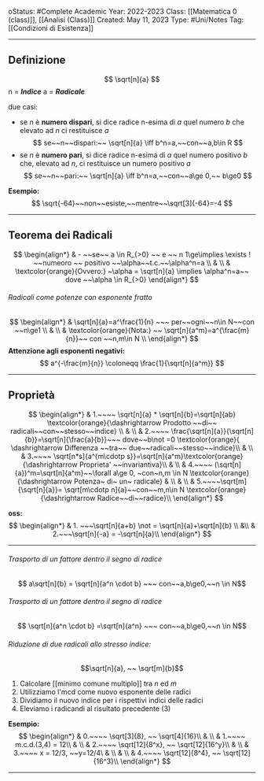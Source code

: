 oStatus: #Complete
Academic Year: 2022-2023
Class: [[Matematica 0 (class)]], [[Analisi (Class)]]
Created: May 11, 2023
Type: #Uni/Notes 
Tag: [[Condizioni di Esistenza]]

---
## Definizione 
$$
\sqrt[n]{a}
$$
n = ***Indice***
a = ***Radicale***

due casi:
- se *n* è **numero dispari**, si dice radice n-esima di *a* quel numero *b* che elevato ad *n* ci restituisce *a*
$$ se~~n~~dispari:~~ \sqrt[n]{a} \iff b^n=a,~~con~~a,b\in R $$
- se *n* è **numero pari**, si dice radice n-esima di *a* quel numero positivo *b* che, elevato ad *n*, ci restituisce un numero positivo *a* 
$$ se~~n~~pari:~~ \sqrt[n]{a} \iff b^n=a,~~con~~a\ge 0,~~ b\ge0 $$

**Esempio:**
$$ \sqrt{-64}~~non~~esiste,~~mentre~~\sqrt[3]{-64}=-4 $$

---
## Teorema dei Radicali 
$$
\begin{align*}
& - ~~se~~ a \in R_{>0} ~~ e ~~ n 1\ge\implies \exists ! ~~numeoro ~~ positivo ~~\alpha~~t.c.~~\alpha^n=a \\
& \\
& \textcolor{orange}{Ovvero:} ~\alpha = \sqrt[n]{a} \implies \alpha^n=a~~ dove ~~\alpha \in R_{>0} 
\end{align*}
$$

###### Radicali come potenze con esponente fratto
$$ \begin{align*}
& \sqrt[n]{a}=a^\frac{1}{n} ~~~ per~~ogni~~n\in N~~con ~~n\ge1 \\
& \\
& \textcolor{orange}{Nota:} ~~ \sqrt[n]{a^m}=a^{\frac{m}{n}}~~ con ~~n,m\in N \\
\end{align*} $$
**Attenzione agli esponenti negativi:**
$$ a^{-\frac{m}{n}} \coloneqq \frac{1}{\sqrt[n]{a^m}} $$

---
## Proprietà

$$ \begin{align*}
& 1.~~~~ \sqrt[n]{a} * \sqrt[n]{b}=\sqrt[n]{ab} \textcolor{orange}{\dashrightarrow Prodotto ~~di~~ radicali~~con~~stesso~~indice} \\
& \\
& 2.~~~~ \frac{\sqrt[n]{a}}{\sqrt[n]{b}}=\sqrt[n]{\frac{a}{b}}~~~ dove~~b\not =0 \textcolor{orange}{ \dashrightarrow Differenza ~~tra~~ due~~radicali~~stesso~~indice}\\
& \\
& 3.~~~~ \sqrt[n*s]{a^{m\cdotp s}}=\sqrt[n]{a^m}\textcolor{orange}{\dashrightarrow Proprieta' ~~invariantiva}\\
& \\
& 4.~~~~ (\sqrt[n]{a})^m=\sqrt[n]{a^m}~~\forall a\ge 0, ~con~n,m \in N \textcolor{orange}{\dashrightarrow Potenza~ di~ un~ radicale}
& \\
& \\
& 5.~~~~\sqrt[m]{\sqrt[n]{a}}= \sqrt[m\cdotp n]{a}~~con~~m,n\in N \textcolor{orange}{\dashrightarrow Radice~~di~~radice}\\
\end{align*} $$

**oss:**
$$ \begin{align*}
& 1. ~~~\sqrt[n]{a+b} \not = \sqrt[n]{a}+\sqrt[n]{b} \\
&\\
& 2.~~~\sqrt[n]{-a} = -\sqrt[n]{a}\\
\end{align*} $$

---
###### Trasporto di un fattore dentro il segno di radice
$$  a\sqrt[n]{b} = \sqrt[n]{a^n \cdot b} ~~~ con~~a,b\ge0,~~n \in N$$

###### Trasporto di un fattore dentro il segno di radice
$$  \sqrt[n]{a^n \cdot b} =\sqrt[n]{a^n} ~~~ con~~a,b\ge0,~~n \in N$$

###### Riduzione di due radicali allo stresso indice:
$$\sqrt[n]{a}, ~~ \sqrt[m]{b}$$

1. Calcolare [[minimo comune multiplo]] tra *n* ed *m*
2. Utilizziamo l'mcd come nuovo esponente delle radici
3. Dividiamo il nuovo indice per i rispettivi indici delle radici
4. Eleviamo i radicandi al risultato precedente (3)

**Esempio:**
$$ \begin{align*}
& 0.~~~~  \sqrt[3]{8}, ~~ \sqrt[4]{16}\\
& \\
& 1.~~~~ m.c.d.(3,4) = 12\\
& \\
& 2.~~~~ \sqrt[12]{8^x}, ~~ \sqrt[12]{16^y}\\
& \\
& 3.~~~~ x = 12/3, ~~y=12/4\
& \\
& \\
& 4.~~~~ \sqrt[12]{8^4}, ~~ \sqrt[12]{16^3}\\
\end{align*} $$

---

